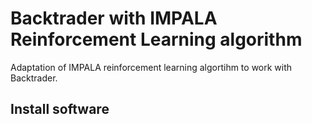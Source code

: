 # Backtrader with IMPALA Reinforcement Learning algorithm
Adaptation of IMPALA reinforcement learning algortihm to work with Backtrader.

## Install software

